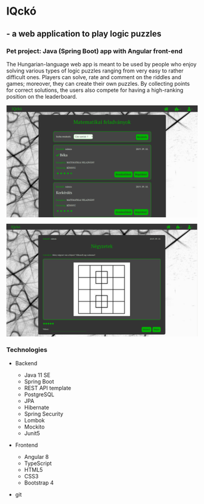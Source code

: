 # IQckó
## - a web application to play logic puzzles

### Pet project: Java (Spring Boot) app with Angular front-end

The Hungarian-language web app is meant to be used by people who enjoy solving various types of logic puzzles ranging from very easy to rather difficult ones.
Players can solve, rate and comment on the riddles and games; moreover, they can create their own puzzles.
By collecting points for correct solutions, the users also compete for having a high-ranking position on the leaderboard.

![IQckó 1](images/iqcko1.png)


![IQckó 2](images/iqcko2.png)

### Technologies
* Backend
  * Java 11 SE
  * Spring Boot
  * REST API template
  * PostgreSQL
  * JPA
  * Hibernate
  * Spring Security
  * Lombok
  * Mockito
  * Junit5
  
* Frontend
  * Angular 8
  * TypeScript
  * HTML5
  * CSS3
  * Bootstrap 4
  
* git
